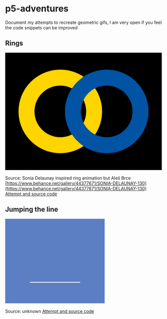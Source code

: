 # p5-adventures

Document my attempts to recreate geometric gifs, I am very open if you feel the code snippets can be improved

## Rings

![Rings](/images/b8730a44377671.5bbe1efdd75fa.gif)

Source: Sonia Delaunay inspired ring animation but Aleš Brce [https://www.behance.net/gallery/44377671/SONIA-DELAUNAY-130](https://www.behance.net/gallery/44377671/SONIA-DELAUNAY-130)
[Attempt and source code](rings.md)

## Jumping the line

![Jumping the line](/images/jumping-the-line.gif)

Source: unknown
[Attempt and source code](jumping-the-line.md)
